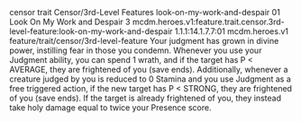 <ability>
  <metadata>
    <class>censor</class>
    <feature_type>trait</feature_type>
    <file_dpath>Censor/3rd-Level Features</file_dpath>
    <item_id>look-on-my-work-and-despair</item_id>
    <item_index>01</item_index>
    <item_name>Look On My Work and Despair</item_name>
    <level>3</level>
    <scc>mcdm.heroes.v1:feature.trait.censor.3rd-level-feature:look-on-my-work-and-despair</scc>
    <scdc>1.1.1:14.1.7.7:01</scdc>
    <source>mcdm.heroes.v1</source>
    <type>feature/trait/censor/3rd-level-feature</type>
  </metadata>
  <effects>
    <effect type="mundane">Your judgment has grown in divine power, instilling fear in those you condemn. Whenever you use your Judgment ability, you can spend 1 wrath, and if the target has P &lt; AVERAGE, they are frightened of you (save ends). Additionally, whenever a creature judged by you is reduced to 0 Stamina and you use Judgment as a free triggered action, if the new target has P &lt; STRONG, they are frightened of you (save ends). If the target is already frightened of you, they instead take holy damage equal to twice your Presence score.</effect>
  </effects>
</ability>
